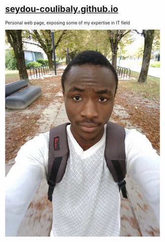 # [seydou-coulibaly.github.io](https://seydou-coulibaly.github.io/)
 Personal web page, exposing some of my expertise in IT field

![Profil](./images/profil.jpg)
